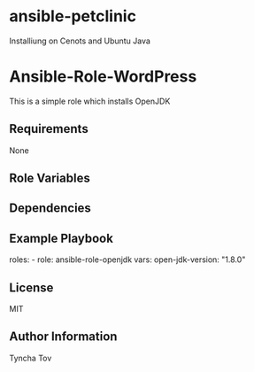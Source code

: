 # ansible-petclinic
Installiung on Cenots and Ubuntu Java 

Ansible-Role-WordPress
=========
This is a simple role which installs OpenJDK

Requirements
------------
None

Role Variables
--------------

Dependencies
------------

Example Playbook
----------------
  roles:
    - role: ansible-role-openjdk
      vars:
        open-jdk-version: "1.8.0"

License
-------
MIT

Author Information
------------------
Tyncha Tov

